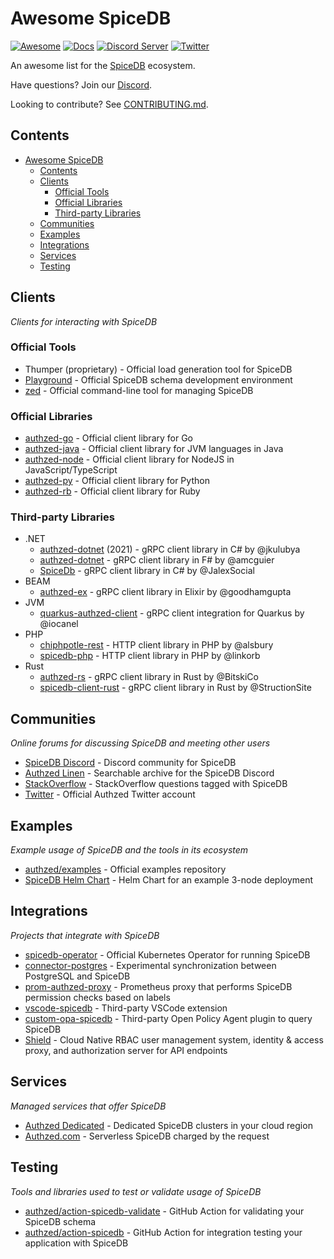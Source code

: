 # Awesome SpiceDB

[![Awesome](https://awesome.re/badge-flat2.svg)](https://awesome.re)
[![Docs](https://img.shields.io/badge/docs-authzed.com-%234B4B6C "Authzed Documentation")](https://docs.authzed.com)
[![Discord Server](https://img.shields.io/discord/844600078504951838?color=7289da&logo=discord "Discord Server")](https://discord.gg/jTysUaxXzM)
[![Twitter](https://img.shields.io/twitter/follow/authzed?color=%23179CF0&logo=twitter&style=flat-square "@authzed on Twitter")](https://twitter.com/authzed)

An awesome list for the [SpiceDB] ecosystem.

Have questions? Join our [Discord].

Looking to contribute? See [CONTRIBUTING.md].

[SpiceDB]: https://github.com/authzed/spicedb
[Discord]: https://authzed.com/discord
[CONTRIBUTING.md]: https://github.com/authzed/spicedb/blob/main/CONTRIBUTING.md

## Contents

- [Awesome SpiceDB](#awesome-spicedb)
  - [Contents](#contents)
  - [Clients](#clients)
    - [Official Tools](#official-tools)
    - [Official Libraries](#official-libraries)
    - [Third-party Libraries](#third-party-libraries)
  - [Communities](#communities)
  - [Examples](#examples)
  - [Integrations](#integrations)
  - [Services](#services)
  - [Testing](#testing)

## Clients

_Clients for interacting with SpiceDB_

### Official Tools

- Thumper (proprietary) - Official load generation tool for SpiceDB
- [Playground](https://play.authzed.com) - Official SpiceDB schema development environment
- [zed](https://github.com/authzed/zed) - Official command-line tool for managing SpiceDB

### Official Libraries

- [authzed-go](https://github.com/authzed/authzed-go) - Official client library for Go
- [authzed-java](https://github.com/authzed/authzed-java) - Official client library for JVM languages in Java
- [authzed-node](https://github.com/authzed/authzed-node) - Official client library for NodeJS in JavaScript/TypeScript
- [authzed-py](https://github.com/authzed/authzed-py) - Official client library for Python
- [authzed-rb](https://github.com/authzed/authzed-rb) - Official client library for Ruby

### Third-party Libraries

- .NET
  - [authzed-dotnet](https://github.com/jkulubya/authzed-dotnet) (2021) - gRPC client library in C# by @jkulubya
  - [authzed-dotnet](https://github.com/amcguier/authzed-dotnet) - gRPC client library in F# by @amcguier
  - [SpiceDb](https://github.com/JalexSocial/SpiceDb) - gRPC client library in C# by @JalexSocial
- BEAM
  - [authzed-ex](https://github.com/goodhamgupta/authzed_ex) - gRPC client library in Elixir by @goodhamgupta
- JVM
  - [quarkus-authzed-client](https://github.com/iocanel/quarkus-authzed-client) - gRPC client integration for Quarkus by @iocanel
- PHP
  - [chiphpotle-rest](https://github.com/alsbury/chiphpotle-rest) - HTTP client library in PHP by @alsbury
  - [spicedb-php](https://github.com/linkorb/spicedb-php) - HTTP client library in PHP by @linkorb
- Rust
  - [authzed-rs](https://github.com/BitskiCo/authzed-rs) - gRPC client library in Rust by @BitskiCo
  - [spicedb-client-rust](https://github.com/StructionSite/spicedb-client-rust) - gRPC client library in Rust by @StructionSite

## Communities

_Online forums for discussing SpiceDB and meeting other users_

- [SpiceDB Discord](https://authzed.com/discord) - Discord community for SpiceDB
- [Authzed Linen](https://linen.authzed.com) - Searchable archive for the SpiceDB Discord
- [StackOverflow](https://stackoverflow.com/questions/tagged/spicedb) - StackOverflow questions tagged with SpiceDB
- [Twitter](https://twitter.com/authzed) - Official Authzed Twitter account

## Examples

_Example usage of SpiceDB and the tools in its ecosystem_

- [authzed/examples](https://github.com/authzed/examples) - Official examples repository
- [SpiceDB Helm Chart](https://github.com/jonwhitty/helm-charts/tree/master/charts/spicedb) - Helm Chart for an example 3-node deployment

## Integrations

_Projects that integrate with SpiceDB_

- [spicedb-operator](https://github.com/authzed/spicedb-operator) - Official Kubernetes Operator for running SpiceDB
- [connector-postgres](https://github.com/authzed/connector-postgresql) - Experimental synchronization between PostgreSQL and SpiceDB
- [prom-authzed-proxy](https://github.com/authzed/prom-authzed-proxy) - Prometheus proxy that performs SpiceDB permission checks based on labels
- [vscode-spicedb](https://github.com/nhedger/vscode-spicedb) - Third-party VSCode extension
- [custom-opa-spicedb](https://github.com/thomasdarimont/custom-opa-spicedb) - Third-party Open Policy Agent plugin to query SpiceDB
- [Shield](https://github.com/odpf/shield) - Cloud Native RBAC user management system, identity & access proxy, and authorization server for API endpoints

## Services

_Managed services that offer SpiceDB_

- [Authzed Dedicated](https://authzed.com/pricing) - Dedicated SpiceDB clusters in your cloud region
- [Authzed.com](https://app.authzed.com) - Serverless SpiceDB charged by the request

## Testing

_Tools and libraries used to test or validate usage of SpiceDB_

- [authzed/action-spicedb-validate](https://github.com/authzed/action-spicedb-validate) - GitHub Action for validating your SpiceDB schema
- [authzed/action-spicedb](https://github.com/authzed/action-spicedb) - GitHub Action for integration testing your application with SpiceDB
